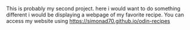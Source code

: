 This is probably my second project.
here i would want to do something different
i would be displaying a webpage of my favorite recipe.
You can access my website using https://simonad70.github.io/odin-recipes
